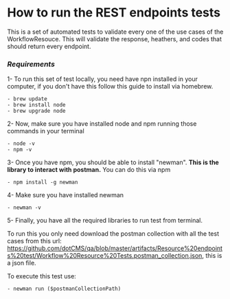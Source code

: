 

# How to run the REST endpoints tests 

This is a set of automated tests to validate every one of the use cases of the WorkflowResouce. This will validate the response, heathers, and codes that should return every endpoint. 


### *__Requirements__*
1- To run this set of test locally,  you need have npn installed in your computer, if you don't have this follow this guide to install via homebrew. 
```
- brew update
- brew install node
- brew upgrade node
```
2- Now, make sure you have installed node and npm running those commands in your terminal 
```
- node -v
- npm -v
```

3- Once you have npm, you should be able to install "newman". **This is the library to interact with postman.** You can do this via npm
```
- npm install -g newman
```
4- Make sure you have installed newman
```
- newman -v 
```
5- Finally,  you have all the required libraries to run test from terminal. 

To run this you only need download the postman collection with all the test cases from this url: https://github.com/dotCMS/qa/blob/master/artifacts/Resource%20endpoints%20test/Workflow%20Resource%20Tests.postman_collection.json, this is a json file. 

To execute this test use: 
``` 
- newman run ($postmanCollectionPath)
